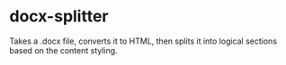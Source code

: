 # docx-splitter
Takes a .docx file, converts it to HTML, then splits it into logical sections based on the content styling.
